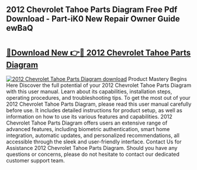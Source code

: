 ## 2012 Chevrolet Tahoe Parts Diagram Free Pdf Download - Part-iK0 New Repair Owner Guide ewBaQ

# <h2><a href="http://dflbsa.blite.top/?on=2012+Chevrolet+Tahoe+Parts+Diagram">🔗Download New 👉🔴 2012 Chevrolet Tahoe Parts Diagram</a></h2>

[![2012 Chevrolet Tahoe Parts Diagram download](https://i.imgur.com/lujVjoI.png)](http://dflbsa.blite.top/?on=2012+Chevrolet+Tahoe+Parts+Diagram)
Product Mastery Begins Here Discover the full potential of your 2012 Chevrolet Tahoe Parts Diagram with this user manual. Learn about its capabilities, installation steps, operating procedures, and troubleshooting tips. To get the most out of your 2012 Chevrolet Tahoe Parts Diagram, please read this user manual carefully before use. It includes detailed instructions for product setup, as well as information on how to use its various features and capabilities. 2012 Chevrolet Tahoe Parts Diagram offers users an extensive range of advanced features, including biometric authentication, smart home integration, automatic updates, and personalized recommendations, all accessible through the sleek and user-friendly interface. Contact Us for Assistance 2012 Chevrolet Tahoe Parts Diagram. Should you have any questions or concerns, please do not hesitate to contact our dedicated customer support team.
